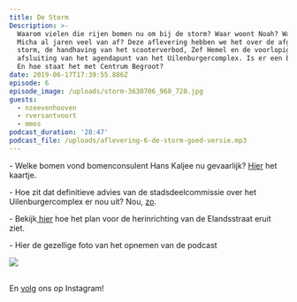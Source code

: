 ```yaml
---
title: De Storm
Description: >-
  Waarom vielen die rijen bomen nu om bij de storm? Waar woont Noah? Waar weet
  Micha al jaren veel van af? Deze aflevering hebben we het over de afgelopen
  storm, de handhaving van het scooterverbod, Zef Hemel en de voorlopige
  afsluiting van het agendapunt van het Uilenburgercomplex. Is er een bonnetje?
  En hoe staat het met Centrum Begroot?
date: 2019-06-17T17:39:55.886Z
episode: 6
episode_image: /uploads/storm-3630706_960_720.jpg
guests:
  - nzeevenhooven
  - rversantvoort
  - mmos
podcast_duration: '28:47'
podcast_file: /uploads/aflevering-6-de-storm-goed-versie.mp3
---
```

\- Welke bomen vond bomenconsulent Hans Kaljee nu gevaarlijk? [Hier](https://maps.amsterdam.nl/vervangen_bomen/?LANG=nl) het kaartje.

\- Hoe zit dat definitieve advies van de stadsdeelcommissie over het Uilenburgercomplex er nou uit? Nou, [zo](https://centrum.notubiz.nl/document/7678882/2/Nieuwe_Uilenburgerstraat_29_-_59_-_e__Advies_van_stadsdeelcommissie_%28nieuw%2C_versie_3%29).

\- Bekijk[ hier](https://centrum.notubiz.nl/document/7697981/1/25678-02_Nieuwe_situatie_Elandsstraat_2342019) hoe het plan voor de herinrichting van de Elandsstraat eruit ziet.

\- Hier de gezellige foto van het opnemen van de podcast

![](/uploads/whatsapp-image-2019-06-10-at-16.20.43.jpeg)

\
En [volg](https://www.instagram.com/delossetegels/) ons op Instagram!
